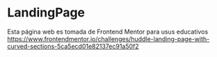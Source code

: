 # LandingPage
Esta página web es tomada de Frontend Mentor para usus educativos
https://www.frontendmentor.io/challenges/huddle-landing-page-with-curved-sections-5ca5ecd01e82137ec91a50f2
